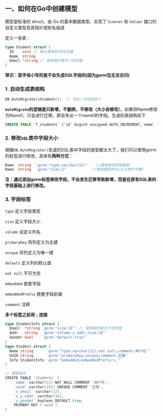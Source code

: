 ## 一、如何在Go中创建模型

模型是标准的 struct，由 Go 的基本数据类型、实现了 `Scanner` 和 `Valuer`  接口的自定义类型及其指针或别名组成

定义一张表：

```go
type Student struct {
  ID    uint // 默认使用ID作为主键
  Name  string
  Email *string // 使用指针是为了存空值
}
```

**常识：首字母小写的是不会生成SQL字段的(因为gorm包无法访问)**

### 1. 自动生成表结构

```go
DB.AutoMigrate(&Student{})  // 可以一次性放多个
```

**`AutoMigrate`的逻辑是只新增，不删除，不修改（大小会修改）**。如果将Name修改为Name1，只会进行迁移，即会多出一个name1的字段。生成的表结构如下

```sql
CREATE TABLE `f_students` (`id` bigint unsigned AUTO_INCREMENT,`name` longtext,`email` longtext,PRIMARY KEY (`id`))
```

### 2. 修改`SQL`表中字段大小

根据`DB.AutoMigrate()`生成的SQL表中字段的类型都太大了，我们可以使用gorm的标签进行修改，具体有**两种方式**：

```go
Name  string  `gorm:"type:varchar(12)"`   //直接修改字段类型
Name  string  `gorm:"size:2"`			//修改类型的大小(占用字节数)
```

**注：通过添加gorm标签修改字段，不会发生迁移导致新增，而是在原有SQL表的字段基础上进行修改。**

### 3. 字段标签

`type`   定义字段类型

`size`  定义字段大小

`column`   自定义列名

`primaryKey`   将列定义为主键

`unique`   将列定义为唯一键

`default`   定义列的默认值

`not null`  不可为空

`embedded`  嵌套字段

`embeddedPrefix`  嵌套字段前缀

`comment`  注释

**多个标签之前用   `;` 连接**

```go
type StudentInfo struct {
  Email  *string `gorm:"size:32"` // 使用指针是为了存空值
  Addr   string  `gorm:"column:y_addr;size:16"`
  Gender bool    `gorm:"default:true"`
}
type Student struct {
  Name string      `gorm:"type:varchar(12);not null;comment:用户名"`
  UUID string      `gorm:"primaryKey;unique;comment:主键"`
  Info StudentInfo `gorm:"embedded;embeddedPrefix:s_"`
}

// 建表语句
CREATE TABLE `students` (
    `name` varchar(12) NOT NULL COMMENT '用户名',
    `uuid` varchar(191) UNIQUE COMMENT '主键',
    `s_email` varchar(32),
    `s_y_addr` varchar(16),
    `s_gender` boolean DEFAULT true,
    PRIMARY KEY (`uuid`)
)
```

